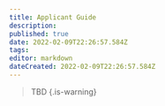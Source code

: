 ```yaml
---
title: Applicant Guide
description: 
published: true
date: 2022-02-09T22:26:57.584Z
tags: 
editor: markdown
dateCreated: 2022-02-09T22:26:57.584Z
---
```


> TBD
{.is-warning}
